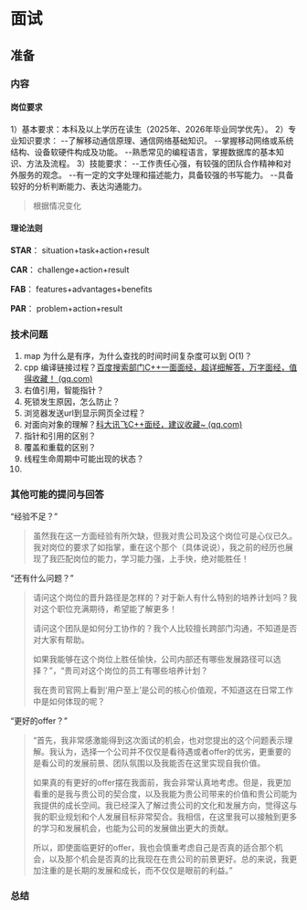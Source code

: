 # 面试

## 准备

### 内容

#### 岗位要求

1）基本要求：本科及以上学历在读生（2025年、2026年毕业同学优先）。
2）专业知识要求： --了解移动通信原理、通信网络基础知识。 --掌握移动网络或系统结构、设备软硬件构成及功能。 --熟悉常见的编程语言，掌握数据库的基本知识、方法及流程。
3）技能要求： --工作责任心强，有较强的团队合作精神和对外服务的观念。 --有一定的文字处理和描述能力，具备较强的书写能力。 --具备较好的分析判断能力、表达沟通能力。

> 根据情况变化

#### 理论法则

**STAR**： situation+task+action+result

**CAR**： challenge+action+result

**FAB**： features+advantages+benefits

**PAR**： problem+action+result





### 技术问题

1. map 为什么是有序，为什么查找的时间时间复杂度可以到 O(1)？
2.  cpp 编译链接过程？[百度搜索部门C++一面面经，超详细解答，万字面经，值得收藏！ (qq.com)](https://mp.weixin.qq.com/s/1o79-biBBuEVpYCZubR4wA)
3. 右值引用，智能指针？
4. 死锁发生原因，怎么防止？
5. 浏览器发送url到显示网页全过程？
6. 对面向对象的理解？[科大讯飞C++面经，建议收藏~ (qq.com)](https://mp.weixin.qq.com/s/dnxxX0MlD26_OhGDeSeuVA)
7. 指针和引用的区别？
8. 覆盖和重载的区别？
9. 线程生命周期中可能出现的状态？
10. 

### 其他可能的提问与回答

“经验不足？”

> 虽然我在这一方面经验有所欠缺，但我对贵公司及这个岗位可是心仪已久。我对岗位的要求了如指掌，重在这个那个（具体说说），我之前的经历也展现了我匹配岗位的能力，学习能力强，上手快，绝对能胜任！

“还有什么问题？”

> 请问这个岗位的晋升路径是怎样的？对于新人有什么特别的培养计划吗？我对这个职位充满期待，希望能了解更多！
>
> 请问这个团队是如何分工协作的？我个人比较擅长跨部门沟通，不知道是否对大家有帮助。
>
> 如果我能够在这个岗位上胜任愉快，公司内部还有哪些发展路径可以选择？”，“贵司对这个岗位的员工有哪些培养计划？
>
> 我在贵司官网上看到‘用户至上’是公司的核心价值观，不知道这在日常工作中是如何体现的呢？

“更好的offer？”

> “首先，我非常感激能得到这次面试的机会，也对您提出的这个问题表示理解。我认为，选择一个公司并不仅仅是看待遇或者offer的优劣，更重要的是看公司的发展前景、团队氛围以及我能否在这里实现自我价值。
>
> 如果真的有更好的offer摆在我面前，我会非常认真地考虑。但是，我更加看重的是我与贵公司的契合度，以及我能为贵公司带来的价值和贵公司能为我提供的成长空间。我已经深入了解过贵公司的文化和发展方向，觉得这与我的职业规划和个人发展目标非常契合。我相信，在这里我可以接触到更多的学习和发展机会，也能为公司的发展做出更大的贡献。
>
> 所以，即使面临更好的offer，我也会慎重考虑自己是否真的适合那个机会，以及那个机会是否真的比我现在在贵公司的前景更好。总的来说，我更加注重的是长期的发展和成长，而不仅仅是眼前的利益。”

### 总结